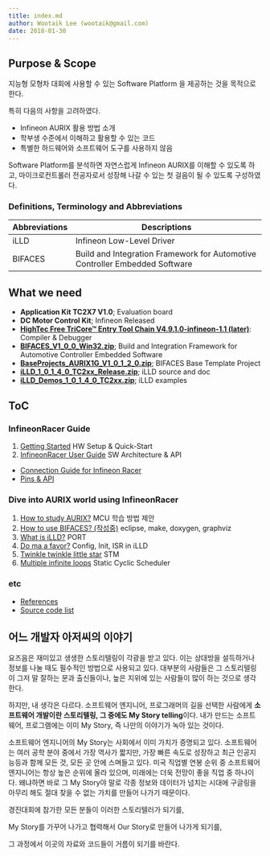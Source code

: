 ```yaml
---
title: index.md
author: Wootaik Lee (wootaik@gmail.com)  
date: 2018-01-30
---
```


## Purpose & Scope
지능형 모형차 대회에 사용할 수 있는 Software Platform 을 제공하는 것을 목적으로 한다.

특히 다음의 사항을 고려하였다.

*   Infineon AURIX 활용 방법 소개
*   학부생 수준에서 이해하고 활용할 수 있는 코드
*   특별한 하드웨어와 소프트웨어 도구를 사용하지 않음

Software Platform를 분석하면 자연스럽게 Infineon AURIX를 이해할 수 있도록 하고,
마이크로컨트롤러 전공자로서 성장해 나갈 수 있는 첫 걸음이 될 수 있도록 구성하였다.

### Definitions, Terminology and Abbreviations

| Abbreviations | Descriptions                                                 |
| ------------- | ------------------------------------------------------------ |
| iLLD          | Infineon Low-Level Driver                                    |
| BIFACES       | Build and Integration Framework for Automotive Controller Embedded Software |

## What we need
* **Application Kit TC2X7 V1.0**; Evaluation board
* **DC Motor Control Kit**; Infineon Released
* [**HighTec Free TriCore™ Entry Tool Chain V4.9.1.0-infineon-1.1 (later)**](https://free-entry-toolchain.hightec-edv.com/index.php): Compiler & Debugger
* [**BIFACES_V1_0_0_Win32.zip**](https://drive.google.com/open?id=1tYg7DDeB-HNf8ZCV7toeD5UtMwiLin4A); Build and Integration Framework for Automotive Controller Embedded Software
* [**BaseProjects_AURIX1G_V1_0_1_2_0.zip**](https://drive.google.com/open?id=1Lz3eHBS7BILysJJKFyYaDNGYYkTbJ7jg); BIFACES Base Template Project
* [**iLLD_1_0_1_4_0_TC2xx_Release.zip**](https://drive.google.com/open?id=1c_0dBZk6qQFeWFwpmISwJcjg9llLFcN8); iLLD source and doc
* [**iLLD_Demos_1_0_1_4_0_TC2xx.zip**](https://drive.google.com/file/d/143MTFcHteeId-dcKe6ITDmq456WDAMXF/view?usp=sharing); iLLD examples




## ToC

### InfineonRacer Guide

1.  [Getting Started](./GettingStarted.md)  HW Setup & Quick-Start
2.  [InfineonRacer User Guide](./InfineonRacerUserGuide.md)  SW Architecture & API


* [Connection Guide for Infineon Racer](./ConnectionGuide.md)
* [Pins & API](./PinsApi.xlsx)

### Dive into AURIX world using InfineonRacer

1.  [How to study AURIX?](./HowToStudyAurix.md) MCU 학습 방법 제안
2.  [How to use BIFACES? (작성중)](./HowToUseBIFACES.md)  eclipse, make, doxygen, graphviz
3.  [What is iLLD?](./WhatIsIlld.md) PORT
4.  [Do ma a favor?](./DoMeAFavor.md) Config, Init, ISR in iLLD
5.  [Twinkle twinkle little star](./TwinkleTwinkleLittleStar.md)  STM
6.  [Multiple infinite loops](./MultipleInfiniteLoops.md) Static Cyclic Scheduler

### etc

* [References](./References.md)
* [Source code list](../src/README.md)




## 어느 개발자 아저씨의 이야기

요즈음은 재미있고 생생한 스토리텔링이 각광을 받고 있다.  이는 상대방을 설득하거나 정보를 나눌 때도 필수적인 방법으로 사용되고 있다.  대부분의 사람들은 그 스토리텔링이 그저 말 잘하는 문과 출신들이나, 높은 지위에 있는 사람들이 많이 하는 것으로 생각한다.

 하지만, 내 생각은 다르다. 소프트웨어 엔지니어, 프로그래머의 길을 선택한 사람에게 **소프트웨어 개발이란 스토리텔링, 그 중에도 My Story telling**이다.  내가 만드는 소프트웨어, 프로그램에는 이미 My Story, 즉 나만의 이야기가 녹아 있는 것이다.

 소프트웨어 엔지니어의 My Story는 사회에서 이미 가치가 증명되고 있다. 소프트웨어는 여러 공학 분야 중에서 가장 역사가 짧지만, 가장 빠른 속도로 성장하고 최근 인공지능등과 함께 모든 것, 모든 곳 안에 스며들고 있다.  미국 직업별 연봉 순위 중 소프트웨어 엔지니어는 항상 높은 순위에 올라 있으며, 미래에는 더욱 전망이 좋을 직업 중 하나이다.  왜냐하면 바로 그 My Story야 말로 각종 정보와 데이터가 넘치는 시대에 구글링을 아무리 해도 절대 찾을 수 없는 가치를 만들어 나가기 때문이다.

 경진대회에 참가한 모든 분들이 이러한 스토리텔러가 되기를,

My Story를 가꾸어 나가고 협력해서 Our Story로 만들어 나가게 되기를,

그 과정에서 이곳의 자료와 코드들이 거름이 되기를 바란다.




